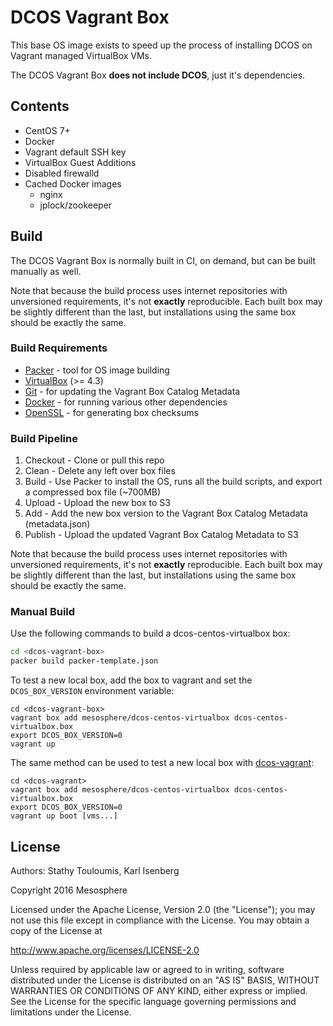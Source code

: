# DCOS Vagrant Box

This base OS image exists to speed up the process of installing DCOS on Vagrant managed VirtualBox VMs.

The DCOS Vagrant Box **does not include DCOS**, just it's dependencies.


## Contents

- CentOS 7+
- Docker
- Vagrant default SSH key
- VirtualBox Guest Additions
- Disabled firewalld
- Cached Docker images
  - nginx
  - jplock/zookeeper


## Build

The DCOS Vagrant Box is normally built in CI, on demand, but can be built manually as well.

Note that because the build process uses internet repositories with unversioned requirements, it's not **exactly** reproducible. Each built box may be slightly different than the last, but installations using the same box should be exactly the same.


### Build Requirements

- [Packer](https://www.packer.io/) - tool for OS image building
- [VirtualBox](https://www.virtualbox.org/) (>= 4.3)
- [Git](https://git-scm.com/) - for updating the Vagrant Box Catalog Metadata
- [Docker](https://www.docker.com/) - for running various other dependencies
- [OpenSSL](https://www.openssl.org/) - for generating box checksums


### Build Pipeline

1. Checkout - Clone or pull this repo
1. Clean - Delete any left over box files
1. Build - Use Packer to install the OS, runs all the build scripts, and export a compressed box file (~700MB)
1. Upload - Upload the new box to S3
1. Add - Add the new box version to the Vagrant Box Catalog Metadata (metadata.json)
1. Publish - Upload the updated Vagrant Box Catalog Metadata to S3

Note that because the build process uses internet repositories with unversioned requirements, it's not **exactly** reproducible. Each built box may be slightly different than the last, but installations using the same box should be exactly the same.


### Manual Build

Use the following commands to build a dcos-centos-virtualbox box:

```bash
cd <dcos-vagrant-box>
packer build packer-template.json
```

To test a new local box, add the box to vagrant and set the `DCOS_BOX_VERSION` environment variable:

```
cd <dcos-vagrant-box>
vagrant box add mesosphere/dcos-centos-virtualbox dcos-centos-virtualbox.box
export DCOS_BOX_VERSION=0
vagrant up
```

The same method can be used to test a new local box with [dcos-vagrant](https://github.com/mesosphere/dcos-vagrant):

```
cd <dcos-vagrant>
vagrant box add mesosphere/dcos-centos-virtualbox dcos-centos-virtualbox.box
export DCOS_BOX_VERSION=0
vagrant up boot [vms...]
```


## License

Authors: Stathy Touloumis, Karl Isenberg

Copyright 2016 Mesosphere

Licensed under the Apache License, Version 2.0 (the "License"); you may not use this file except in compliance with the License. You may obtain a copy of the License at

http://www.apache.org/licenses/LICENSE-2.0

Unless required by applicable law or agreed to in writing, software distributed under the License is distributed on an "AS IS" BASIS, WITHOUT WARRANTIES OR CONDITIONS OF ANY KIND, either express or implied. See the License for the specific language governing permissions and limitations under the License.
